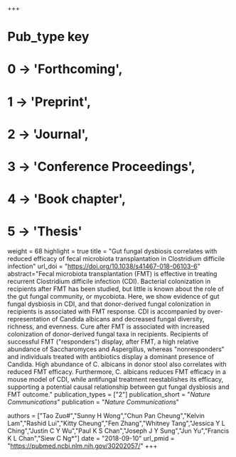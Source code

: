 +++
# Pub_type key
# 0 -> 'Forthcoming',
# 1 -> 'Preprint',
# 2 -> 'Journal',
# 3 -> 'Conference Proceedings',
# 4 -> 'Book chapter',
# 5 -> 'Thesis'

weight = 68
highlight = true
title = "Gut fungal dysbiosis correlates with reduced efficacy of fecal microbiota transplantation in Clostridium difficile infection"
url_doi = "https://doi.org/10.1038/s41467-018-06103-6"
abstract="Fecal microbiota transplantation (FMT) is effective in treating recurrent Clostridium difficile infection (CDI). Bacterial colonization in recipients after FMT has been studied, but little is known about the role of the gut fungal community, or mycobiota. Here, we show evidence of gut fungal dysbiosis in CDI, and that donor-derived fungal colonization in recipients is associated with FMT response. CDI is accompanied by over-representation of Candida albicans and decreased fungal diversity, richness, and evenness. Cure after FMT is associated with increased colonization of donor-derived fungal taxa in recipients. Recipients of successful FMT (\"responders\") display, after FMT, a high relative abundance of Saccharomyces and Aspergillus, whereas \"nonresponders\" and individuals treated with antibiotics display a dominant presence of Candida. High abundance of C. albicans in donor stool also correlates with reduced FMT efficacy. Furthermore, C. albicans reduces FMT efficacy in a mouse model of CDI, while antifungal treatment reestablishes its efficacy, supporting a potential causal relationship between gut fungal dysbiosis and FMT outcome."
publication_types = ["2"]
publication_short = "*Nature Communications*"
publication = "*Nature Communications*"

authors = ["Tao Zuo#","Sunny H Wong","Chun Pan Cheung","Kelvin Lam","Rashid Lui","Kitty Cheung","Fen Zhang","Whitney Tang","Jessica Y L Ching","Justin C Y Wu","Paul K S Chan","Joseph J Y Sung","Jun Yu","Francis K L Chan","Siew C Ng*"]
date = "2018-09-10"
url_pmid = "https://pubmed.ncbi.nlm.nih.gov/30202057/"
+++

